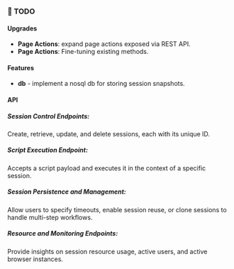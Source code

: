 ### 👻 TODO
#### Upgrades
- **Page Actions**: expand page actions exposed via REST API.
- **Page Actions**: Fine-tuning existing methods.

#### Features
- **db** - implement a nosql db for storing session snapshots.

#### API
##### Session Control Endpoints:
Create, retrieve, update, and delete sessions, each with its unique ID.
##### Script Execution Endpoint:
Accepts a script payload and executes it in the context of a specific session.
##### Session Persistence and Management:
Allow users to specify timeouts, enable session reuse, or clone sessions to handle multi-step workflows.
##### Resource and Monitoring Endpoints:
Provide insights on session resource usage, active users, and active browser instances.
